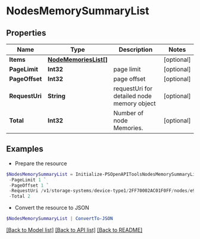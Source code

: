 # NodesMemorySummaryList
## Properties

Name | Type | Description | Notes
------------ | ------------- | ------------- | -------------
**Items** | [**NodeMemoriesList[]**](NodeMemoriesList.md) |  | [optional] 
**PageLimit** | **Int32** | page limit | [optional] 
**PageOffset** | **Int32** | page offset | [optional] 
**RequestUri** | **String** | requestUri for detailed node memory object | [optional] 
**Total** | **Int32** | Number of node Memories. | [optional] 

## Examples

- Prepare the resource
```powershell
$NodesMemorySummaryList = Initialize-PSOpenAPIToolsNodesMemorySummaryList  -Items null `
 -PageLimit 1 `
 -PageOffset 1 `
 -RequestUri /v1/storage-systems/device-type1/2FF70002AC01F0FF/nodes/e9d353bf98fc1a6bdb90b824e3ca14b5/node-mems `
 -Total 2
```

- Convert the resource to JSON
```powershell
$NodesMemorySummaryList | ConvertTo-JSON
```

[[Back to Model list]](../README.md#documentation-for-models) [[Back to API list]](../README.md#documentation-for-api-endpoints) [[Back to README]](../README.md)

